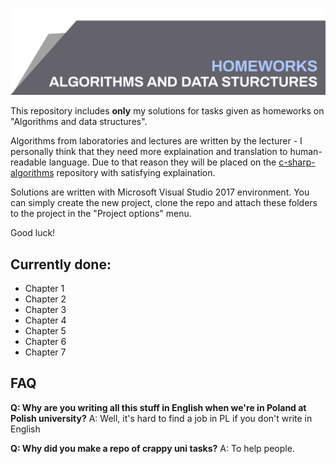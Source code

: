 ![Algorithms and data structures](top_banner.png)

This repository includes **only** my solutions for tasks given as homeworks on "Algorithms and data structures".

Algorithms from laboratories and lectures are written by the lecturer - I personally think that they need more explaination and translation to human-readable language. Due to that reason they will be placed on the [c-sharp-algorithms](https://github.com/BordowyRydwan/c-sharp-algortihms) repository with satisfying explaination.

Solutions are written with Microsoft Visual Studio 2017 environment. You can simply create the new project, clone the repo and attach these folders to the project in the "Project options" menu.

Good luck!

## Currently done:
* Chapter 1
* Chapter 2
* Chapter 3
* Chapter 4
* Chapter 5
* Chapter 6
* Chapter 7

## FAQ

**Q: Why are you writing all this stuff in English when we're in Poland at Polish university?**
A: Well, it's hard to find a job in PL if you don't write in English

**Q: Why did you make a repo of crappy uni tasks?**
A: To help people.